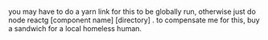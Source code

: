  you may have to do a yarn link for this to be globally run, otherwise just do node reactg [component name] [directory] . to compensate me for this, buy a sandwich for a local homeless human.
